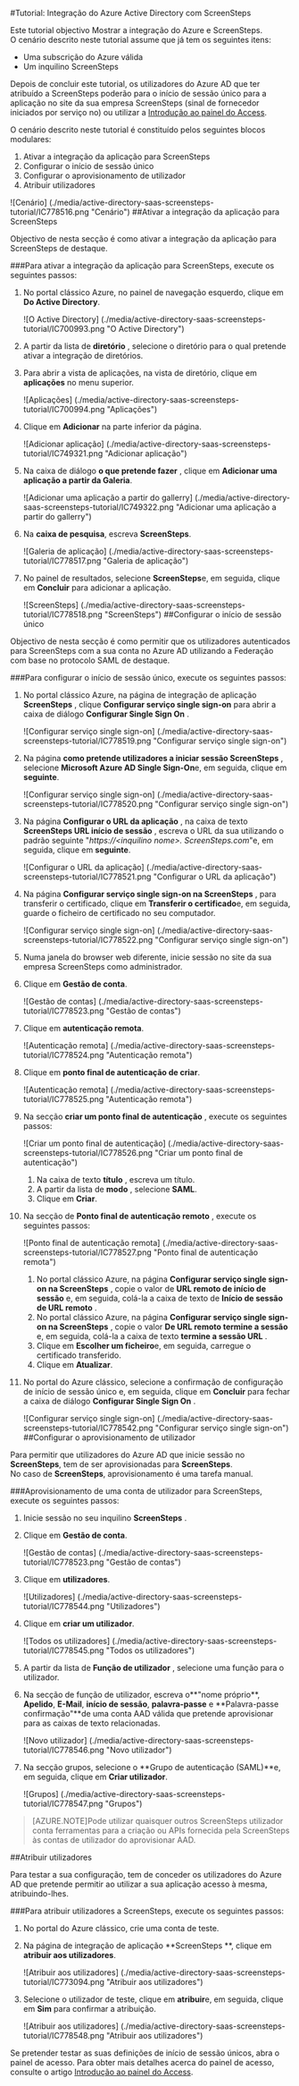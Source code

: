 <properties 
    pageTitle="Tutorial: Integração do Azure Active Directory com ScreenSteps | Microsoft Azure" 
    description="Saiba como utilizar ScreenSteps com o Azure Active Directory para permitir o início de sessão único, aprovisionamento automatizado e mais!" 
    services="active-directory" 
    authors="jeevansd"  
    documentationCenter="na" 
    manager="femila"/>
<tags 
    ms.service="active-directory" 
    ms.devlang="na" 
    ms.topic="article" 
    ms.tgt_pltfrm="na" 
    ms.workload="identity" 
    ms.date="09/26/2016" 
    ms.author="jeedes" />

#<a name="tutorial-azure-active-directory-integration-with-screensteps"></a>Tutorial: Integração do Azure Active Directory com ScreenSteps
  
Este tutorial objectivo Mostrar a integração do Azure e ScreenSteps.  
O cenário descrito neste tutorial assume que já tem os seguintes itens:

-   Uma subscrição do Azure válida
-   Um inquilino ScreenSteps
  
Depois de concluir este tutorial, os utilizadores do Azure AD que ter atribuído a ScreenSteps poderão para o início de sessão único para a aplicação no site da sua empresa ScreenSteps (sinal de fornecedor iniciados por serviço no) ou utilizar a [Introdução ao painel do Access](active-directory-saas-access-panel-introduction.md).
  
O cenário descrito neste tutorial é constituído pelos seguintes blocos modulares:

1.  Ativar a integração da aplicação para ScreenSteps
2.  Configurar o início de sessão único
3.  Configurar o aprovisionamento de utilizador
4.  Atribuir utilizadores

![Cenário] (./media/active-directory-saas-screensteps-tutorial/IC778516.png "Cenário")
##<a name="enabling-the-application-integration-for-screensteps"></a>Ativar a integração da aplicação para ScreenSteps
  
Objectivo de nesta secção é como ativar a integração da aplicação para ScreenSteps de destaque.

###<a name="to-enable-the-application-integration-for-screensteps-perform-the-following-steps"></a>Para ativar a integração da aplicação para ScreenSteps, execute os seguintes passos:

1.  No portal clássico Azure, no painel de navegação esquerdo, clique em **Do Active Directory**.

    ![O Active Directory] (./media/active-directory-saas-screensteps-tutorial/IC700993.png "O Active Directory")

2.  A partir da lista de **diretório** , selecione o diretório para o qual pretende ativar a integração de diretórios.

3.  Para abrir a vista de aplicações, na vista de diretório, clique em **aplicações** no menu superior.

    ![Aplicações] (./media/active-directory-saas-screensteps-tutorial/IC700994.png "Aplicações")

4.  Clique em **Adicionar** na parte inferior da página.

    ![Adicionar aplicação] (./media/active-directory-saas-screensteps-tutorial/IC749321.png "Adicionar aplicação")

5.  Na caixa de diálogo **o que pretende fazer** , clique em **Adicionar uma aplicação a partir da Galeria**.

    ![Adicionar uma aplicação a partir do gallerry] (./media/active-directory-saas-screensteps-tutorial/IC749322.png "Adicionar uma aplicação a partir do gallerry")

6.  Na **caixa de pesquisa**, escreva **ScreenSteps**.

    ![Galeria de aplicação] (./media/active-directory-saas-screensteps-tutorial/IC778517.png "Galeria de aplicação")

7.  No painel de resultados, selecione **ScreenSteps**e, em seguida, clique em **Concluir** para adicionar a aplicação.

    ![ScreenSteps] (./media/active-directory-saas-screensteps-tutorial/IC778518.png "ScreenSteps")
##<a name="configuring-single-sign-on"></a>Configurar o início de sessão único
  
Objectivo de nesta secção é como permitir que os utilizadores autenticados para ScreenSteps com a sua conta no Azure AD utilizando a Federação com base no protocolo SAML de destaque.

###<a name="to-configure-single-sign-on-perform-the-following-steps"></a>Para configurar o início de sessão único, execute os seguintes passos:

1.  No portal clássico Azure, na página de integração de aplicação **ScreenSteps** , clique **Configurar serviço single sign-on** para abrir a caixa de diálogo **Configurar Single Sign On** .

    ![Configurar serviço single sign-on] (./media/active-directory-saas-screensteps-tutorial/IC778519.png "Configurar serviço single sign-on")

2.  Na página **como pretende utilizadores a iniciar sessão ScreenSteps** , selecione **Microsoft Azure AD Single Sign-On**e, em seguida, clique em **seguinte**.

    ![Configurar serviço single sign-on] (./media/active-directory-saas-screensteps-tutorial/IC778520.png "Configurar serviço single sign-on")

3.  Na página **Configurar o URL da aplicação** , na caixa de texto **ScreenSteps URL início de sessão** , escreva o URL da sua utilizando o padrão seguinte "*https://\<inquilino nome\>. ScreenSteps.com*"e, em seguida, clique em **seguinte**.

    ![Configurar o URL da aplicação] (./media/active-directory-saas-screensteps-tutorial/IC778521.png "Configurar o URL da aplicação")

4.  Na página **Configurar serviço single sign-on na ScreenSteps** , para transferir o certificado, clique em **Transferir o certificado**e, em seguida, guarde o ficheiro de certificado no seu computador.

    ![Configurar serviço single sign-on] (./media/active-directory-saas-screensteps-tutorial/IC778522.png "Configurar serviço single sign-on")

5.  Numa janela do browser web diferente, inicie sessão no site da sua empresa ScreenSteps como administrador.

6.  Clique em **Gestão de conta**.

    ![Gestão de contas] (./media/active-directory-saas-screensteps-tutorial/IC778523.png "Gestão de contas")

7.  Clique em **autenticação remota**.

    ![Autenticação remota] (./media/active-directory-saas-screensteps-tutorial/IC778524.png "Autenticação remota")

8.  Clique em **ponto final de autenticação de criar**.

    ![Autenticação remota] (./media/active-directory-saas-screensteps-tutorial/IC778525.png "Autenticação remota")

9.  Na secção **criar um ponto final de autenticação** , execute os seguintes passos:

    ![Criar um ponto final de autenticação] (./media/active-directory-saas-screensteps-tutorial/IC778526.png "Criar um ponto final de autenticação")

    1.  Na caixa de texto **título** , escreva um título.
    2.  A partir da lista de **modo** , selecione **SAML**.
    3.  Clique em **Criar**.

10. Na secção de **Ponto final de autenticação remoto** , execute os seguintes passos:

    ![Ponto final de autenticação remota] (./media/active-directory-saas-screensteps-tutorial/IC778527.png "Ponto final de autenticação remota")

    1.  No portal clássico Azure, na página **Configurar serviço single sign-on na ScreenSteps** , copie o valor de **URL remoto de início de sessão** e, em seguida, colá-la a caixa de texto de **Início de sessão de URL remoto** .
    2.  No portal clássico Azure, na página **Configurar serviço single sign-on na ScreenSteps** , copie o valor **De URL remoto termine a sessão** e, em seguida, colá-la a caixa de texto **termine a sessão URL** .
    3.  Clique em **Escolher um ficheiro**e, em seguida, carregue o certificado transferido.
    4.  Clique em **Atualizar**.

11. No portal do Azure clássico, selecione a confirmação de configuração de início de sessão único e, em seguida, clique em **Concluir** para fechar a caixa de diálogo **Configurar Single Sign On** .

    ![Configurar serviço single sign-on] (./media/active-directory-saas-screensteps-tutorial/IC778542.png "Configurar serviço single sign-on")
##<a name="configuring-user-provisioning"></a>Configurar o aprovisionamento de utilizador
  
Para permitir que utilizadores do Azure AD que inicie sessão no **ScreenSteps**, tem de ser aprovisionadas para **ScreenSteps**.  
No caso de **ScreenSteps**, aprovisionamento é uma tarefa manual.

###<a name="to-provision-a-user-account-to-screensteps-perform-the-following-steps"></a>Aprovisionamento de uma conta de utilizador para ScreenSteps, execute os seguintes passos:

1.  Inicie sessão no seu inquilino **ScreenSteps** .

2.  Clique em **Gestão de conta**.

    ![Gestão de contas] (./media/active-directory-saas-screensteps-tutorial/IC778523.png "Gestão de contas")

3.  Clique em **utilizadores**.

    ![Utilizadores] (./media/active-directory-saas-screensteps-tutorial/IC778544.png "Utilizadores")

4.  Clique em **criar um utilizador**.

    ![Todos os utilizadores] (./media/active-directory-saas-screensteps-tutorial/IC778545.png "Todos os utilizadores")

5.  A partir da lista de **Função de utilizador** , selecione uma função para o utilizador.

6.  Na secção de função de utilizador, escreva o**"nome próprio**, **Apelido**, **E-Mail**, **início de sessão**, **palavra-passe** e **Palavra-passe confirmação"**de uma conta AAD válida que pretende aprovisionar para as caixas de texto relacionadas.

    ![Novo utilizador] (./media/active-directory-saas-screensteps-tutorial/IC778546.png "Novo utilizador")

7.  Na secção grupos, selecione o **Grupo de autenticação (SAML)**e, em seguida, clique em **Criar utilizador**.

    ![Grupos] (./media/active-directory-saas-screensteps-tutorial/IC778547.png "Grupos")

>[AZURE.NOTE]Pode utilizar quaisquer outros ScreenSteps utilizador conta ferramentas para a criação ou APIs fornecida pela ScreenSteps às contas de utilizador do aprovisionar AAD.

##<a name="assigning-users"></a>Atribuir utilizadores
  
Para testar a sua configuração, tem de conceder os utilizadores do Azure AD que pretende permitir ao utilizar a sua aplicação acesso à mesma, atribuindo-lhes.

###<a name="to-assign-users-to-screensteps-perform-the-following-steps"></a>Para atribuir utilizadores a ScreenSteps, execute os seguintes passos:

1.  No portal do Azure clássico, crie uma conta de teste.

2.  Na página de integração de aplicação **ScreenSteps **, clique em **atribuir aos utilizadores**.

    ![Atribuir aos utilizadores] (./media/active-directory-saas-screensteps-tutorial/IC773094.png "Atribuir aos utilizadores")

3.  Selecione o utilizador de teste, clique em **atribuir**e, em seguida, clique em **Sim** para confirmar a atribuição.

    ![Atribuir aos utilizadores] (./media/active-directory-saas-screensteps-tutorial/IC778548.png "Atribuir aos utilizadores")
  
Se pretender testar as suas definições de início de sessão únicos, abra o painel de acesso. Para obter mais detalhes acerca do painel de acesso, consulte o artigo [Introdução ao painel do Access](active-directory-saas-access-panel-introduction.md).